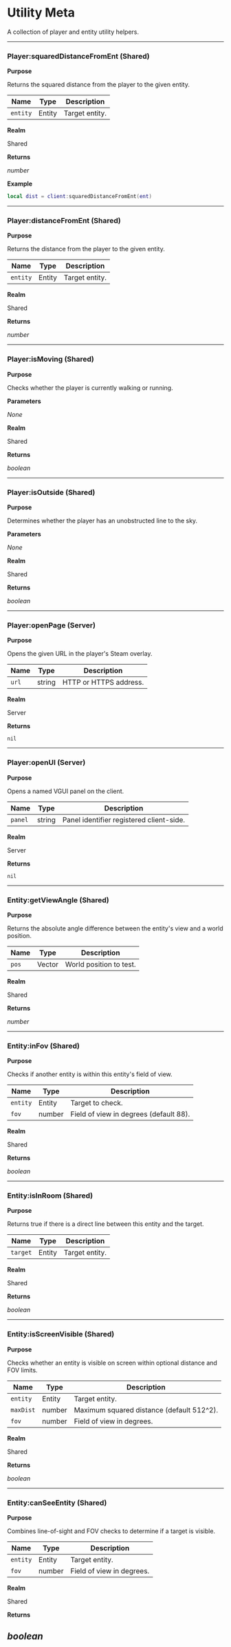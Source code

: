 # Utility Meta

A collection of player and entity utility helpers.

---
### Player:squaredDistanceFromEnt (Shared)

**Purpose**

Returns the squared distance from the player to the given entity.

| Name    | Type   | Description |
| ------- | ------ | ----------- |
| `entity` | Entity | Target entity. |

**Realm**

Shared

**Returns**

*number*

**Example**

```lua
local dist = client:squaredDistanceFromEnt(ent)
```

---

### Player:distanceFromEnt (Shared)

**Purpose**

Returns the distance from the player to the given entity.

| Name    | Type   | Description |
| ------- | ------ | ----------- |
| `entity` | Entity | Target entity. |

**Realm**

Shared

**Returns**

*number*

---

### Player:isMoving (Shared)

**Purpose**

Checks whether the player is currently walking or running.

**Parameters**

*None*

**Realm**

Shared

**Returns**

*boolean*

---

### Player:isOutside (Shared)

**Purpose**

Determines whether the player has an unobstructed line to the sky.

**Parameters**

*None*

**Realm**

Shared

**Returns**

*boolean*

---

### Player:openPage (Server)

**Purpose**

Opens the given URL in the player's Steam overlay.

| Name | Type   | Description |
| ---- | ------ | ----------- |
| `url` | string | HTTP or HTTPS address. |

**Realm**

Server

**Returns**

`nil`

---

### Player:openUI (Server)

**Purpose**

Opens a named VGUI panel on the client.

| Name   | Type   | Description                  |
| ------ | ------ | ---------------------------- |
| `panel` | string | Panel identifier registered client-side. |

**Realm**

Server

**Returns**

`nil`

---

### Entity:getViewAngle (Shared)

**Purpose**

Returns the absolute angle difference between the entity's view and a world position.

| Name | Type   | Description |
| ---- | ------ | ----------- |
| `pos` | Vector | World position to test. |

**Realm**

Shared

**Returns**

*number*

---

### Entity:inFov (Shared)

**Purpose**

Checks if another entity is within this entity's field of view.

| Name    | Type   | Description                         |
| ------- | ------ | ----------------------------------- |
| `entity` | Entity | Target to check.                    |
| `fov`    | number | Field of view in degrees (default 88). |

**Realm**

Shared

**Returns**

*boolean*

---

### Entity:isInRoom (Shared)

**Purpose**

Returns true if there is a direct line between this entity and the target.

| Name   | Type   | Description |
| ------ | ------ | ----------- |
| `target` | Entity | Target entity. |

**Realm**

Shared

**Returns**

*boolean*

---

### Entity:isScreenVisible (Shared)

**Purpose**

Checks whether an entity is visible on screen within optional distance and FOV limits.

| Name    | Type   | Description                                   |
| ------- | ------ | --------------------------------------------- |
| `entity` | Entity | Target entity.                                |
| `maxDist` | number | Maximum squared distance (default 512^2).     |
| `fov`    | number | Field of view in degrees.                     |

**Realm**

Shared

**Returns**

*boolean*

---

### Entity:canSeeEntity (Shared)

**Purpose**

Combines line-of-sight and FOV checks to determine if a target is visible.

| Name    | Type   | Description |
| ------- | ------ | ----------- |
| `entity` | Entity | Target entity. |
| `fov`    | number | Field of view in degrees. |

**Realm**

Shared

**Returns**

*boolean*
---
